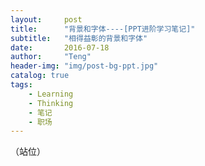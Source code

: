 ```yaml
---
layout:     post
title:      "背景和字体----[PPT进阶学习笔记]"
subtitle:   "相得益彰的背景和字体"
date:       2016-07-18
author:     "Teng"
header-img: "img/post-bg-ppt.jpg"
catalog: true
tags:
    - Learning
    - Thinking
    - 笔记
    - 职场
---
```

（站位）
